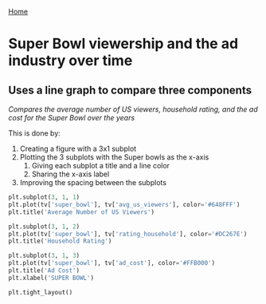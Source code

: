 <a href="https://mayadickson.github.io/Portfolio/">Home</a>


# Super Bowl viewership and the ad industry over time
## Uses a line graph to compare three components
*Compares the average number of US viewers, household rating, and the ad cost for the Super Bowl over the years*

This is done by:
1. Creating a figure with a 3x1 subplot
2. Plotting the 3 subplots with the Super bowls as the x-axis
    1. Giving each subplot a title and a line color
    2. Sharing the x-axis label
3. Improving the spacing between the subplots


```python
plt.subplot(3, 1, 1)
plt.plot(tv['super_bowl'], tv['avg_us_viewers'], color='#648FFF')
plt.title('Average Number of US Viewers')

plt.subplot(3, 1, 2)
plt.plot(tv['super_bowl'], tv['rating_household'], color='#DC267E')
plt.title('Household Rating')

plt.subplot(3, 1, 3)
plt.plot(tv['super_bowl'], tv['ad_cost'], color='#FFB000')
plt.title('Ad Cost')
plt.xlabel('SUPER BOWL')

plt.tight_layout()
```
